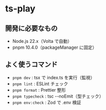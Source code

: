 # ts-play

## 開発に必要なもの

- Node.js 22.x（Volta で自動）
- pnpm 10.4.0（packageManager に固定）

## よく使うコマンド

- `pnpm dev` : tsx で index.ts を実行（監視）
- `pnpm lint` : ESLint チェック
- `pnpm format` : Prettier 整形
- `pnpm typecheck` : tsc --noEmit（型チェック）
- `pnpm env:check` : Zod で .env 検証
